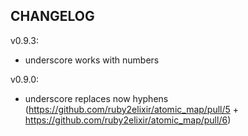 ## CHANGELOG
v0.9.3:
-  underscore works with numbers

v0.9.0:
-  underscore replaces now hyphens (https://github.com/ruby2elixir/atomic_map/pull/5 + https://github.com/ruby2elixir/atomic_map/pull/6)
